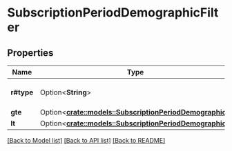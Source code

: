# SubscriptionPeriodDemographicFilter

## Properties

Name | Type | Description | Notes
------------ | ------------- | ------------- | -------------
**r#type** | Option<**String**> | Type of demographic filter | [optional]
**gte** | Option<[**crate::models::SubscriptionPeriodDemographic**](SubscriptionPeriodDemographic.md)> |  | [optional]
**lt** | Option<[**crate::models::SubscriptionPeriodDemographic**](SubscriptionPeriodDemographic.md)> |  | [optional]

[[Back to Model list]](../README.md#documentation-for-models) [[Back to API list]](../README.md#documentation-for-api-endpoints) [[Back to README]](../README.md)


